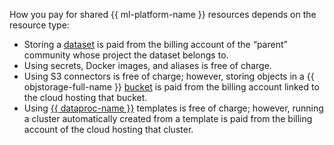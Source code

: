 How you pay for shared {{ ml-platform-name }} resources depends on the resource type:

* Storing a [dataset](../../datasphere/concepts/dataset.md) is paid from the billing account of the <q>parent</q> community whose project the dataset belongs to.
* Using secrets, Docker images, and aliases is free of charge.
* Using S3 connectors is free of charge; however, storing objects in a {{ objstorage-full-name }} [bucket](../../storage/concepts/bucket.md) is paid from the billing account linked to the cloud hosting that bucket.
* Using [{{ dataproc-name }}](../../datasphere/concepts/data-processing.md) templates is free of charge; however, running a cluster automatically created from a template is paid from the billing account of the cloud hosting that cluster.